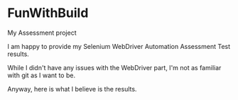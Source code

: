 # FunWithBuild
My Assessment project

I am happy to provide my Selenium WebDriver Automation Assessment Test results.

While I didn't have any issues with the WebDriver part, I'm not as familiar with git as I want to be.

Anyway, here is what I believe is the results.
